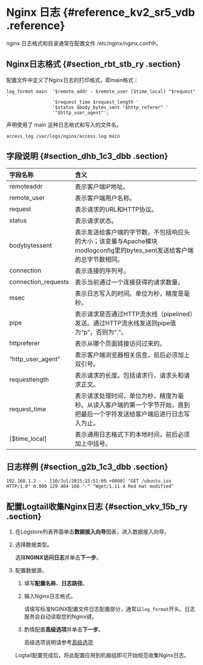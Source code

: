 # Nginx 日志 {#reference_kv2_sr5_vdb .reference}

nginx 日志格式和目录通常在配置文件 /etc/nginx/nginx.conf中。

## Nginx日志格式 {#section_rbt_stb_ry .section}

配置文件中定义了Nginx日志的打印格式，即main格式：

```
log_format main  '$remote_addr - $remote_user [$time_local] "$request" '
                 '$request_time $request_length '
                 '$status $body_bytes_sent "$http_referer" '
                 '"$http_user_agent"';
```

声明使用了 main 这种日志格式和写入的文件名。

```
access_log /var/logs/nginx/access.log main
```

## 字段说明 {#section_dhb_1c3_dbb .section}

|字段名称|含义|
|:---|:-|
|remoteaddr|表示客户端IP地址。|
|remote\_user|表示客户端用户名称。|
|request|表示请求的URL和HTTP协议。|
|status|表示请求状态。|
|bodybytessent|表示发送给客户端的字节数，不包括响应头的大小；该变量与Apache模块modlogconfig里的bytes\_sent发送给客户端的总字节数相同。|
|connection|表示连接的序列号。|
|connection\_requests|表示当前通过一个连接获得的请求数量。|
|msec|表示日志写入的时间。单位为秒，精度是毫秒。|
|pipe|表示请求是否通过HTTP流水线（pipelined）发送。通过HTTP流水线发送则pipe值为“p”，否则为“.”。|
|httpreferer|表示从哪个页面链接访问过来的。|
|“http\_user\_agent”|表示客户端浏览器相关信息，前后必须加上双引号。|
|requestlength|表示请求的长度。包括请求行，请求头和请求正文。|
|request\_time|表示请求处理时间，单位为秒，精度为毫秒。从读入客户端的第一个字节开始，直到把最后一个字符发送给客户端后进行日志写入为止。|
|\[$time\_local\]|表示通用日志格式下的本地时间，前后必须加上中括号。|

## 日志样例 {#section_g2b_1c3_dbb .section}

```
192.168.1.2 - - [10/Jul/2015:15:51:09 +0800] "GET /ubuntu.iso HTTP/1.0" 0.000 129 404 168 "-" "Wget/1.11.4 Red Hat modified"
```

## 配置Logtail收集Nginx日志 {#section_vkv_15b_ry .section}

1.  在Logstore列表界面单击**数据接入向导**图表，进入数据接入向导。
2.  选择数据类型。

    选择**NGINX访问日志**并单击**下一步**。

3.  配置数据源。

    1.  填写**配置名称**、**日志路径**。
    2.  输入Nginx日志格式。

        请填写标准NGINX配置文件日志配置部分，通常以`log_format`开头。日志服务会自动读取您的Nginx键。

    3.  酌情配置**高级选项**并单击**下一步**。

        高级选项说明请参考[高级选项](intl.zh-CN/用户指南/Logtail采集/数据源/文本日志.md#table_eq2_ccc_wdb)

    Logtail配置完成后，将此配置应用到机器组即可开始规范收集Nginx日志。


